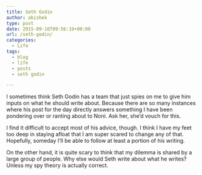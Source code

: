 ```yaml
---
title: Seth Godin
author: abishek
type: post
date: 2015-09-16T09:56:19+00:00
url: /seth-godin/
categories:
  - Life
tags:
  - blog
  - life
  - posts
  - seth godin

---
```

I sometimes think Seth Godin has a team that just spies on me to give him inputs on what he should write about. Because there are so many instances where his post for the day directly answers something I have been pondering over or ranting about to Noni. Ask her, she&#8217;d vouch for this.

I find it difficult to accept most of his advice, though. I think I have my feet too deep in staying afloat that I am super scared to change any of that. Hopefully, someday I&#8217;ll be able to follow at least a portion of his writing. 

On the other hand, it is quite scary to think that my dilemma is shared by a large group of people. Why else would Seth write about what he writes? Unless my spy theory is actually correct.
